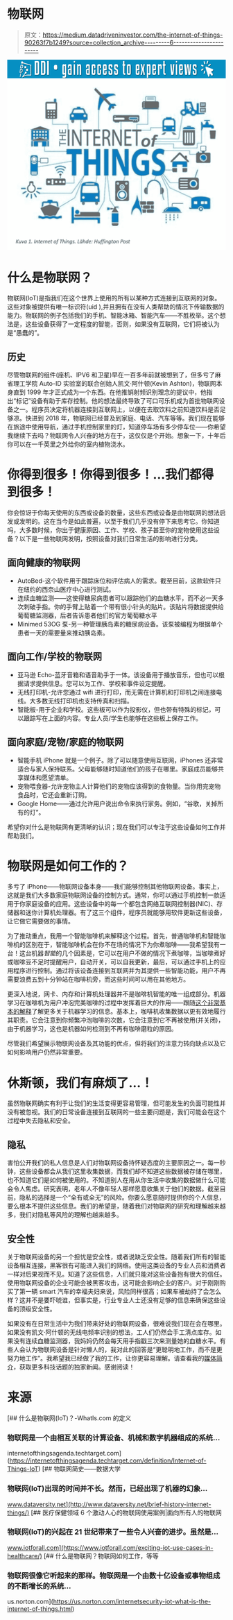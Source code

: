 # 物联网

> 原文：<https://medium.datadriveninvestor.com/the-internet-of-things-90263f7b1249?source=collection_archive---------6----------------------->

[![](img/ba288f165bd9f63121c17869226449c2.png)](http://www.track.datadriveninvestor.com/1126A)![](img/0d8f15443f6619d7945869455874531a.png)

# 什么是物联网？

物联网(IoT)是指我们在这个世界上使用的所有以某种方式连接到互联网的对象。这些对象被提供有唯一标识符(uid ),并且拥有在没有人类帮助的情况下传输数据的能力。物联网的例子包括我们的手机、智能冰箱、智能汽车——不胜枚举。这个想法是，这些设备获得了一定程度的智能，否则，如果没有互联网，它们将被认为是“愚蠢的”。

## 历史

尽管物联网的组件(座机、IPV6 和卫星)早在一百多年前就被想到了，但多亏了麻省理工学院 Auto-ID 实验室的联合创始人凯文·阿什顿(Kevin Ashton)，物联网本身直到 1999 年才正式成为一个东西。在他推销射频识别理念的提议中，他指出“标记”设备有助于库存控制。他的想法最终导致了可口可乐机成为首批物联网设备之一。程序员决定将机器连接到互联网上，以便在去取饮料之前知道饮料是否足够凉。快进到 2018 年，物联网已经普及到家庭、电话、汽车等等。我们现在能够在旅途中使用导航，通过手机控制家里的灯，知道停车场有多少停车位——你希望我继续下去吗？物联网令人兴奋的地方在于，这仅仅是个开始。想象一下，十年后你可以在一千英里之外给你的室内植物浇水。

# 你得到很多！你得到很多！…我们都得到很多！

你会惊讶于你每天使用的东西或设备的数量，这些东西或设备是由物联网的想法启发或发明的。这在当今是如此普遍，以至于我们几乎没有停下来思考它。你知道吗，大多数时候，你出于健康原因、工作、学校、孩子甚至你的宠物使用这些设备？以下是一些物联网发明，按照设备对我们日常生活的影响进行分类。

## 面向健康的物联网

*   AutoBed-这个软件用于跟踪床位和评估病人的需求。截至目前，这款软件只在纽约的西奈山医疗中心进行测试。
*   连续血糖监测——这使得糖尿病患者可以跟踪他们的血糖水平，而不必一天多次刺破手指。你的手臂上贴着一个带有很小针头的贴片。该贴片将数据提供给葡萄糖监测器，后者告诉患者他们的官方葡萄糖水平
*   Minimed 53OG 泵-另一种管理胰岛素的糖尿病设备。该泵被编程为根据单个患者一天的需要量来推动胰岛素。

## 面向工作/学校的物联网

*   亚马逊 Echo-蓝牙音箱和语音助手于一体。该设备用于播放音乐，但也可以根据请求提供信息。您可以为工作、学校和事件设定提醒。
*   无线打印机-允许您通过 wifi 进行打印，而无需在计算机和打印机之间连接电线。大多数无线打印机也支持传真和扫描。
*   智能板-用于企业和学校。这些板可以作为投影仪，但也带有特殊的标记，可以跟踪写在上面的内容。专业人员/学生也能够在这些板上保存工作。

## 面向家庭/宠物/家庭的物联网

*   智能手机 iPhone 就是一个例子。除了可以随意使用互联网，iPhones 还非常适合与家人保持联系。父母能够随时知道他们的孩子在哪里。家庭成员能够共享媒体和愿望清单。
*   宠物喂食器-允许宠物主人计算他们的宠物应该得到的食物量。当你用完宠物食品时，它还会重新订购。
*   Google Home——通过允许用户说出命令来执行家务。例如，“谷歌，关掉所有的灯”。

希望你对什么是物联网有更清晰的认识；现在我们可以专注于这些设备如何工作并帮助我们。

# 物联网是如何工作的？

多亏了 iPhone——物联网设备本身——我们能够控制其他物联网设备。事实上，这就是我们大多数家庭物联网设备的控制方式。通常，你可以通过手机控制一款适用于你家庭设备的应用。这些设备中的每一个都包含网络互联网控制器(NIC)、存储器和迷你计算机处理器。有了这三个组件，程序员就能够用软件更新这些设备，让它做它需要做的事情。

为了推动重点，我用一个智能咖啡机来解释这个过程。首先，普通咖啡机和智能咖啡机的区别在于，智能咖啡机会在你不在场的情况下为你煮咖啡——我希望我有一台！这台机器*智能*的几个因素是，它可以在用户不做的情况下煮咖啡，当咖啡煮好或咖啡豆不足时提醒用户，自动开关，可以自我更新，最后，可以通过手机上的应用程序进行控制。通过将该设备连接到互联网并为其提供一些智能功能，用户不再需要浪费五到十分钟站在咖啡机旁，而这些时间可以用在其他地方。

更深入地说，网卡、内存和计算机处理器并不是咖啡机智能的唯一组成部分。机器学习在咖啡机为用户冲泡完美咖啡的过程中发挥着巨大的作用——跟随[这个非常基本的解释](https://medium.com/datadriveninvestor/machine-learning-for-grandparents-4adbbfcfd5dd)了解更多关于机器学习的信息。基本上，咖啡机收集数据以更有效地履行其职责。它会注意到你频繁冲泡咖啡的次数，它会注意到它不再被使用(并关闭)，由于机器学习，这也是机器如何检测到不再有咖啡磨粒的原因。

尽管我们希望展示物联网设备及其功能的优点，但将我们的注意力转向缺点以及它如何影响用户仍然非常重要。

# 休斯顿，我们有麻烦了…！

虽然物联网确实有利于让我们的生活变得更容易管理，但可能发生的负面可能性并没有被忽视。我们的日常设备连接到互联网的一些主要问题是，我们可能会在这个过程中失去隐私和安全。

## 隐私

害怕公开我们的私人信息是人们对物联网设备持怀疑态度的主要原因之一。每一秒钟，这些设备都会从我们这里收集数据，而我们却不知道这些数据被存储在哪里，也不知道它们是如何被使用的。不知道别人在用从你生活中收集的数据做什么可能会令人焦虑。研究表明，老年人不像年轻人那样愿意收集关于他们的数据。截至目前，隐私的选择是一个“全有或全无”的风险。你要么愿意随时提供你的个人信息，要么根本不提供这些信息。我们的希望是，随着我们对物联网的研究和理解越来越多，我们对隐私等风险的理解也越来越多。

## 安全性

关于物联网设备的另一个担忧是安全性，或者说缺乏安全性。随着我们所有的智能设备相互连接，黑客很有可能进入我们的网络。使用这类设备的专业人员和消费者一样对后果视而不见。知道了这些信息，人们就只能对这些设备抱有很大的信任。使用物联网设备的企业可能会被黑客攻击，这可能会影响企业的客户。对于刚刚购买了第一辆 smart 汽车的幸福夫妇来说，风险同样很高；如果车被劫持了会怎么样？这并不是要吓唬谁，但事实是，行业专业人士还没有足够的信息来确保这些设备的顶级安全性。

如果没有在日常生活中为我们带来好处的物联网设备，很难说我们现在会在哪里。如果没有凯文·阿什顿的无线电频率识别的想法，工人们仍然会手工清点库存。如果没有连续血糖监测器，我妈妈仍然会每天用手指戳三次来测量她的血糖水平。有些人会认为物联网设备是针对懒人的，我对此的回答是“更聪明地工作，而不是更努力地工作”。我希望我已经做了我的工作，让你更容易理解。请查看我的[媒体简介](https://medium.com/@cscurvin1)，获取更多科技话题的独家新闻。感谢阅读！

# 来源

[](https://internetofthingsagenda.techtarget.com/definition/Internet-of-Things-IoT) [## 什么是物联网(IoT)？-WhatIs.com 的定义

### 物联网是一个由相互关联的计算设备、机械和数字机器组成的系统…

internetofthingsagenda.techtarget.com](https://internetofthingsagenda.techtarget.com/definition/Internet-of-Things-IoT) [](http://www.dataversity.net/brief-history-internet-things/) [## 物联网简史——数据大学

### 物联网(IoT)出现的时间并不长。然而，已经出现了机器的幻象…

www.dataversity.net](http://www.dataversity.net/brief-history-internet-things/) [](https://www.iotforall.com/exciting-iot-use-cases-in-healthcare/) [## 医疗保健领域 6 个激动人心的物联网使用案例|面向所有人的物联网

### 物联网(IoT)的兴起在 21 世纪带来了一些令人兴奋的进步。虽然是…

www.iotforall.com](https://www.iotforall.com/exciting-iot-use-cases-in-healthcare/) [](https://us.norton.com/internetsecurity-iot-what-is-the-internet-of-things.html) [## 什么是物联网？物联网如何工作，等等

### 物联网很像它听起来的那样。物联网是一个由数十亿设备或事物组成的不断增长的系统…

us.norton.com](https://us.norton.com/internetsecurity-iot-what-is-the-internet-of-things.html)